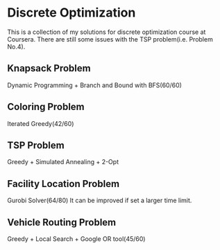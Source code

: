 # Discrete Optimization

This is a collection of my solutions for discrete optimization course at Coursera. There are still some issues with the TSP problem(i.e. Problem No.4).

## Knapsack Problem

Dynamic Programming + Branch and Bound with BFS(60/60)

## Coloring Problem

Iterated Greedy(42/60)

## TSP Problem

Greedy + Simulated Annealing + 2-Opt

## Facility Location Problem

Gurobi Solver(64/80) It can be improved if set a larger time limit.

## Vehicle Routing Problem

Greedy + Local Search + Google OR tool(45/60)